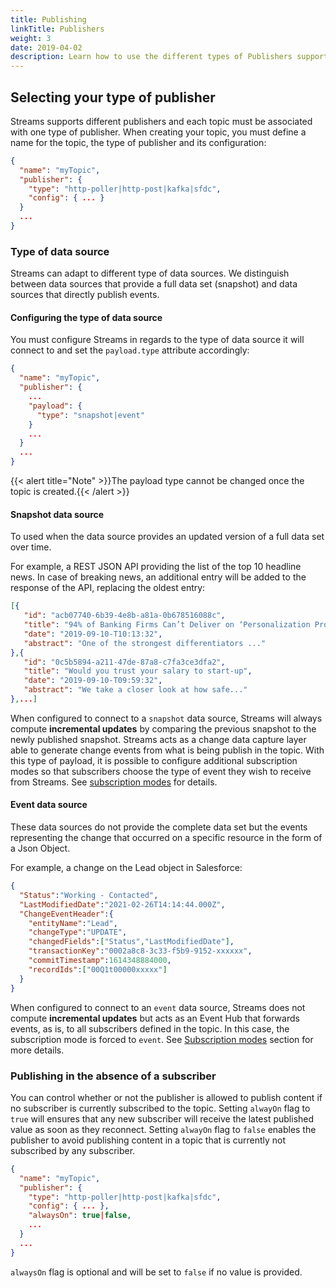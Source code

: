 ```yaml
---
title: Publishing
linkTitle: Publishers
weight: 3
date: 2019-04-02
description: Learn how to use the different types of Publishers supported by Streams.
---
```


## Selecting your type of publisher

Streams supports different publishers and each topic must be associated with one type of publisher.
When creating your topic, you must define a name for the topic, the type of publisher and its configuration:

```json
{
  "name": "myTopic",
  "publisher": {
    "type": "http-poller|http-post|kafka|sfdc",
    "config": { ... }
  }
  ...
}
```

### Type of data source

Streams can adapt to different type of data sources. We distinguish between data sources that provide a full data set (snapshot) and data sources that directly publish events.

#### Configuring the type of data source

You must configure Streams in regards to the type of data source it will connect to and set the `payload.type` attribute accordingly:

```json
{
  "name": "myTopic",
  "publisher": {
    ...
    "payload": {
      "type": "snapshot|event"
    }
    ...
  }
  ...
}
```

{{< alert title="Note" >}}The payload type cannot be changed once the topic is created.{{< /alert >}}

#### Snapshot data source

To used when the data source provides an updated version of a full data set over time.

For example, a REST JSON API providing the list of the top 10 headline news. In case of breaking news, an additional entry will be added to the response of the API, replacing the oldest entry:

```json
[{
   "id": "acb07740-6b39-4e8b-a81a-0b678516088c",
   "title": "94% of Banking Firms Can’t Deliver on ‘Personalization Promise’",
   "date": "2019-09-10-T10:13:32",
   "abstract": "One of the strongest differentiators ..."
},{
   "id": "0c5b5894-a211-47de-87a8-c7fa3ce3dfa2",
   "title": "Would you trust your salary to start-up",
   "date": "2019-09-10-T09:59:32",
   "abstract": "We take a closer look at how safe..."
},...]
```

When configured to connect to a `snapshot` data source, Streams will always compute **incremental updates** by comparing the previous snapshot to the newly published snapshot. Streams acts as a change data capture layer able to generate change events from what is being publish in the topic. With this type of payload, it is possible to configure additional subscription modes so that subscribers choose the type of event they wish to receive from Streams. See [subscription modes](../subscribers#subscription-modes) for details.

#### Event data source

These data sources do not provide the complete data set but the events representing the change that occurred on a specific resource in the form of a Json Object.

For example, a change on the Lead object in Salesforce:

```json
{
  "Status":"Working - Contacted",
  "LastModifiedDate":"2021-02-26T14:14:44.000Z",
  "ChangeEventHeader":{
    "entityName":"Lead",
    "changeType":"UPDATE",
    "changedFields":["Status","LastModifiedDate"],
    "transactionKey":"0002a8c8-3c33-f5b9-9152-xxxxxx",
    "commitTimestamp":1614348884000,
    "recordIds":["00Q1t00000xxxxx"]
  }
}
```

When configured to connect to an `event` data source, Streams does not compute **incremental updates** but acts as an Event Hub that forwards events, as is, to all subscribers defined in the topic. In this case, the subscription mode is forced to `event`. See [Subscription modes](../subscribers#subscription-modes) section for more details.

### Publishing in the absence of a subscriber

You can control whether or not the publisher is allowed to publish content if no subscriber is currently subscribed to the topic.
Setting `alwayOn` flag to `true` will ensures that any new subscriber will receive the latest published value as soon as they reconnect.
Setting `alwayOn` flag to `false` enables the publisher to avoid publishing content in a topic that is currently not subscribed by any subscriber.

```json
{
  "name": "myTopic",
  "publisher": {
    "type": "http-poller|http-post|kafka|sfdc",
    "config": { ... },
    "alwaysOn": true|false,
    ...
  }
  ...
}
```

`alwaysOn` flag is optional and will be set to `false` if no value is provided.

